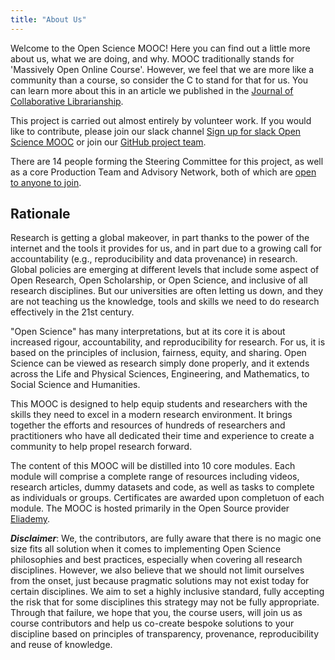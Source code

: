 ```yaml
---
title: "About Us"
---
```


Welcome to the Open Science MOOC! Here you can find out a little more about us, what we are doing, and why. MOOC traditionally stands for 'Massively Open Online Course'. However, we feel that we are more like a community than a course, so consider the C to stand for that for us. You can learn more about this in an article we published in the [Journal of Collaborative Librarianship](https://digitalcommons.du.edu/collaborativelibrarianship/vol11/iss2/2/).

This project is carried out almost entirely by volunteer work. If you would like to contribute, please join our slack channel [Sign up for slack Open Science MOOC](https://osmooc.herokuapp.com/) or join our [GitHub project team](https://open-science-mooc-invite.herokuapp.com/).

There are 14 people forming the Steering Committee for this project, as well as a core Production Team and Advisory Network, both of which are [open to anyone to join](https://github.com/OpenScienceMOOC/site).

## Rationale

Research is getting a global makeover, in part thanks to the power of the internet and the tools it provides for us, and in part due to a growing call for accountability (e.g., reproducibility and data provenance) in research. Global policies are emerging at different levels that include some aspect of Open Research, Open Scholarship, or Open Science, and inclusive of all research disciplines. But our universities are often letting us down, and they are not teaching us the knowledge, tools and skills we need to do research effectively in the 21st century.

"Open Science" has many interpretations, but at its core it is about increased rigour, accountability, and reproducibility for research. For us, it is based on the principles of inclusion, fairness, equity, and sharing. Open Science can be viewed as research simply done properly, and it extends across the Life and Physical Sciences, Engineering, and Mathematics, to Social Science and Humanities.

This MOOC is designed to help equip students and researchers with the skills they need to excel in a modern research environment. It brings together the efforts and resources of hundreds of researchers and practitioners who have all dedicated their time and experience to create a community to help propel research forward.

The content of this MOOC will be distilled into 10 core modules. Each module will comprise a complete range of resources including videos, research articles, dummy datasets and code, as well as tasks to complete as individuals or groups. Certificates are awarded upon completuon of each module. The MOOC is hosted primarily in the Open Source provider [Eliademy](https://eliademy.com/opensciencemooc).

**_Disclaimer_**: We, the contributors, are fully aware that there is no magic one size fits all solution when it comes to implementing Open Science philosophies and best practices, especially when covering all research disciplines. However, we also believe that we should not limit ourselves from the onset, just because pragmatic solutions may not exist today for certain disciplines. We aim to set a highly inclusive standard, fully accepting the risk that for some disciplines this strategy may not be fully appropriate. Through that failure, we hope that you, the course users, will join us as course contributors and help us co-create bespoke solutions to your discipline based on principles of transparency, provenance, reproducibility and reuse of knowledge.
